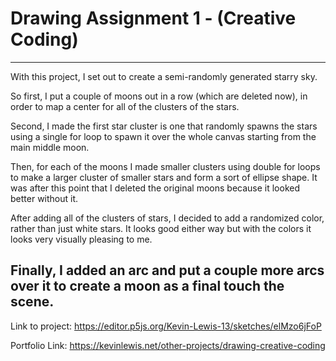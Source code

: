 # Drawing Assignment 1 - (Creative Coding)
-------------------------------------------
With this project, I set out to create a semi-randomly generated starry sky.

So first, I put a couple of moons out in a row (which are deleted now), in
order to map a center for all of the clusters of the stars.

Second, I made the first star cluster is one that randomly spawns the
stars using a single for loop to spawn it over the whole canvas starting from the main
middle moon.

Then, for each of the moons I made smaller clusters using double for loops
to make a larger cluster of smaller stars and form a sort of ellipse shape. It was
after this point that I deleted the original moons because it looked better without it.

After adding all of the clusters of stars, I decided to add a randomized
color, rather than just white stars. It looks good either way but with the colors it looks
very visually pleasing to me.

Finally, I added an arc and put a couple more arcs over it to create a
moon as a final touch the scene.
-------------------------------------------
Link to project: https://editor.p5js.org/Kevin-Lewis-13/sketches/elMzo6jFoP

Portfolio Link: https://kevinlewis.net/other-projects/drawing-creative-coding
